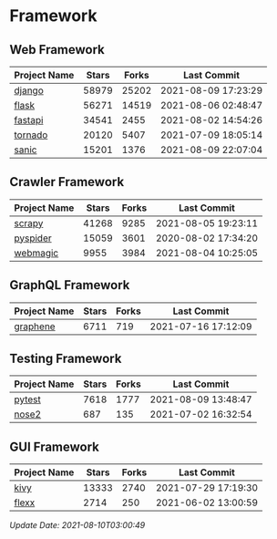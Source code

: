 # Framework

## Web Framework
| Project Name | Stars | Forks | Last Commit |
| ------------ | ----- | ----- | ----------- |
| [django](https://github.com/django/django) | 58979 | 25202 | 2021-08-09 17:23:29 |
| [flask](https://github.com/pallets/flask) | 56271 | 14519 | 2021-08-06 02:48:47 |
| [fastapi](https://github.com/tiangolo/fastapi) | 34541 | 2455 | 2021-08-02 14:54:26 |
| [tornado](https://github.com/tornadoweb/tornado) | 20120 | 5407 | 2021-07-09 18:05:14 |
| [sanic](https://github.com/sanic-org/sanic) | 15201 | 1376 | 2021-08-09 22:07:04 |

## Crawler Framework
| Project Name | Stars | Forks | Last Commit |
| ------------ | ----- | ----- | ----------- |
| [scrapy](https://github.com/scrapy/scrapy) | 41268 | 9285 | 2021-08-05 19:23:11 |
| [pyspider](https://github.com/binux/pyspider) | 15059 | 3601 | 2020-08-02 17:34:20 |
| [webmagic](https://github.com/code4craft/webmagic) | 9955 | 3984 | 2021-08-04 10:25:05 |

## GraphQL Framework
| Project Name | Stars | Forks | Last Commit |
| ------------ | ----- | ----- | ----------- |
| [graphene](https://github.com/graphql-python/graphene) | 6711 | 719 | 2021-07-16 17:12:09 |

## Testing Framework
| Project Name | Stars | Forks | Last Commit |
| ------------ | ----- | ----- | ----------- |
| [pytest](https://github.com/pytest-dev/pytest) | 7618 | 1777 | 2021-08-09 13:48:47 |
| [nose2](https://github.com/nose-devs/nose2) | 687 | 135 | 2021-07-02 16:32:54 |

## GUI Framework
| Project Name | Stars | Forks | Last Commit |
| ------------ | ----- | ----- | ----------- |
| [kivy](https://github.com/kivy/kivy) | 13333 | 2740 | 2021-07-29 17:19:30 |
| [flexx](https://github.com/flexxui/flexx) | 2714 | 250 | 2021-06-02 13:00:59 |

*Update Date: 2021-08-10T03:00:49*